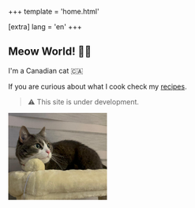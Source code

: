 +++
template = 'home.html'

[extra]
lang = 'en'
+++

## Meow World! 👋🏽

<div class="home-container">

  <div class="home-content">

I'm a Canadian cat 🇨🇦

If you are curious about what I cook check my [recipes](./recipes).

> ⚠️ This site is under development. 

  </div>

  <div class="home-image">
    <img src="img/midnight.png" alt="Me" width="200" class="img-fluid" />
  </div>

</div>
